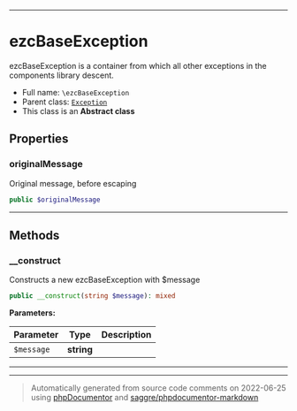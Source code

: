 ***

# ezcBaseException

ezcBaseException is a container from which all other exceptions in the
components library descent.



* Full name: `\ezcBaseException`
* Parent class: [`Exception`](./Exception.md)
* This class is an **Abstract class**



## Properties


### originalMessage

Original message, before escaping

```php
public $originalMessage
```






***

## Methods


### __construct

Constructs a new ezcBaseException with $message

```php
public __construct(string $message): mixed
```








**Parameters:**

| Parameter | Type | Description |
|-----------|------|-------------|
| `$message` | **string** |  |




***


***
> Automatically generated from source code comments on 2022-06-25 using [phpDocumentor](http://www.phpdoc.org/) and [saggre/phpdocumentor-markdown](https://github.com/Saggre/phpDocumentor-markdown)
